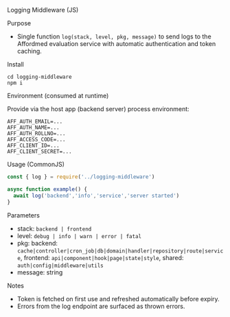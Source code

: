 Logging Middleware (JS)

Purpose

- Single function `log(stack, level, pkg, message)` to send logs to the Affordmed evaluation service with automatic authentication and token caching.

Install

```
cd logging-middleware
npm i
```

Environment (consumed at runtime)

Provide via the host app (backend server) process environment:
```
AFF_AUTH_EMAIL=...
AFF_AUTH_NAME=...
AFF_AUTH_ROLLNO=...
AFF_ACCESS_CODE=...
AFF_CLIENT_ID=...
AFF_CLIENT_SECRET=...
```

Usage (CommonJS)

```js
const { log } = require('../logging-middleware')

async function example() {
  await log('backend','info','service','server started')
}
```

Parameters

- stack: `backend | frontend`
- level: `debug | info | warn | error | fatal`
- pkg: backend: `cache|controller|cron_job|db|domain|handler|repository|route|service`, frontend: `api|component|hook|page|state|style`, shared: `auth|config|middleware|utils`
- message: string

Notes

- Token is fetched on first use and refreshed automatically before expiry.
- Errors from the log endpoint are surfaced as thrown errors.


